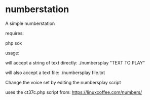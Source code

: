 # numberstation
A simple numberstation

requires:

php
sox

usage:

will accept a string of text directly:
./numbersplay "TEXT TO PLAY"

will also accept a text file:
./numbersplay file.txt

Change the voice set by editing the numbersplay script

uses the ct37c.php script from: https://linuxcoffee.com/numbers/
